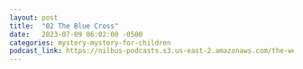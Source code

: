 ```yaml
---
layout: post
title:  "02 The Blue Cross"
date:   2023-07-09 06:02:00 -0500
categories: mystery-mystery-for-children
podcast_link: https://nilbus-podcasts.s3.us-east-2.amazonaws.com/the-well-trained-mind/Mystery!%20Mystery!%20for%20Children/02%20The%20Blue%20Cross.mp3
---
```

